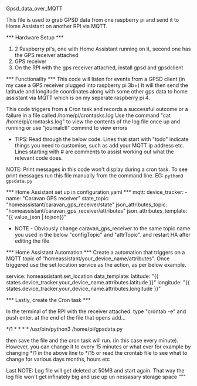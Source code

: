 Gpsd_data_over_MQTT

This file is used to grab GPSD data from one raspberry pi and send it to Home Assistant on another RPI via MQTT.


*** Hardware Setup ***

1. 2 Raspberry pi's, one with Home Assistant running on it, second one has the GPS receiver attached
2. GPS receiver
3. On the RPI with the gps receiver attached, install gpsd and gpsdclient

*** Functionailty ***
This code will listen for events from a GPSD client (in my case a GPS receiver plugged into raspberry pi 3b+)
It will then send the latitude and longitude coordinates along with some other gps data to 
home assistant via MQTT which is on my seperate raspberry pi 4.

This code triggers from a Cron task and records a successful outcome or a failure in a file called /home/pi/crontasks.log
Use the command "cat /home/pi/crontasks.log" to view the contents of the log file once up and running or use
 "journalctl" commnd to view errors
 
- TIPS: Read through the below code. Lines that start with "todo" indicate things you need to customise, such as add your MQTT 
ip address etc.
Lines starting with # are comments to assist working out what the relevant code does.

NOTE: 
Print messages in this code won't display during a cron task. To see print messages run this file manually from the command
 line. EG: `python3 gpsdata.py`

*** Home Assistant set up in configuration.yaml ***
mqtt:
  device_tracker:
    - name: "Caravan GPS receiver"
      state_topic: "homeassistant/caravan_gps_receiver/state"
      json_attributes_topic: "homeassistant/caravan_gps_receiver/attributes"
      json_attributes_template: "{{ value_json | tojson}}"

* NOTE - Obviously change caravan_gps_receiver to the same topic name you used in the below "configTopic" and "attrTopic". 
and restart HA after editing the file

*** Home Assistant Automation ***
Create a automation that triggers on a MQTT topic of "homeassistant/your_device_name/attributes". Once triggered use the set.location service
 as the action, as per below example.

 service: homeassistant.set_location
data_template:
  latitude: "{{ states.device_tracker.your_device_name.attributes.latitude }}"
  longitude: "{{ states.device_tracker.your_device_name.attributes.longitude }}"

*** Lastly, create the Cron task ***

In the terminal of the RPI with the receiver attached. type "crontab -e" and push enter.
at the end of the file that opens add...

*/1 * * * * /usr/bin/python3 /home/pi/gpsdata.py

then save the file and the cron task will run. (in this case every minute). However, you can change it to every 15 minutes or what ever
for example by changing 
*/1 in the above line to */15 or read the crontab file to see what to change for various days months, hours etc

Last NOTE: Log file will get deleted at 50MB and start again. That way the log file won't get infinately big 
and use up un nessasary storage space 
"""
